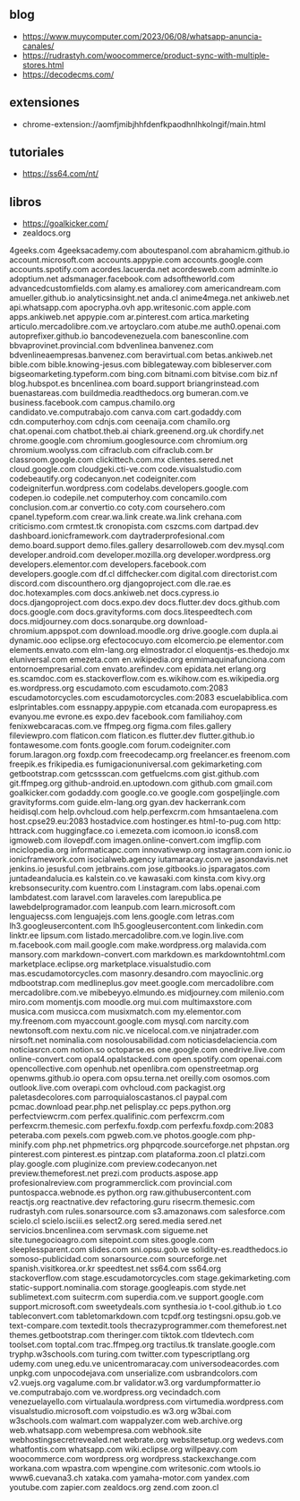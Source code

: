 ## blog
- https://www.muycomputer.com/2023/06/08/whatsapp-anuncia-canales/
- https://rudrastyh.com/woocommerce/product-sync-with-multiple-stores.html
- https://decodecms.com/
## extensiones
- chrome-extension://aomfjmibjhhfdenfkpaodhnlhkolngif/main.html
## tutoriales
- https://ss64.com/nt/
## libros
- https://goalkicker.com/
- zealdocs.org

4geeks.com
4geeksacademy.com
aboutespanol.com
abrahamicm.github.io
account.microsoft.com
accounts.appypie.com
accounts.google.com
accounts.spotify.com
acordes.lacuerda.net
acordesweb.com
adminlte.io
adoptium.net
adsmanager.facebook.com
adsoftheworld.com
advancedcustomfields.com
alamy.es
amaliorey.com
americandream.com
amueller.github.io
analyticsinsight.net
anda.cl
anime4mega.net
ankiweb.net
api.whatsapp.com
apocrypha.ovh
app.writesonic.com
apple.com
apps.ankiweb.net
appypie.com
ar.pinterest.com
artica.marketing
articulo.mercadolibre.com.ve
artoyclaro.com
atube.me
auth0.openai.com
autoprefixer.github.io
bancodevenezuela.com
banesconline.com
bbvaprovinet.provincial.com
bdvenlinea.banvenez.com
bdvenlineaempresas.banvenez.com
beravirtual.com
betas.ankiweb.net
bible.com
bible.knowing-jesus.com
biblegateway.com
bibleserver.com
bigseomarketing.typeform.com
bing.com
bitnami.com
bitvise.com
biz.nf
blog.hubspot.es
bncenlinea.com
board.support
briangrinstead.com
buenastareas.com
buildmedia.readthedocs.org
bumeran.com.ve
business.facebook.com
campus.chamilo.org
candidato.ve.computrabajo.com
canva.com
cart.godaddy.com
cdn.computerhoy.com
cdnjs.com
ceenaija.com
chamilo.org
chat.openai.com
chatbot.theb.ai
chiark.greenend.org.uk
chordify.net
chrome.google.com
chromium.googlesource.com
chromium.org
chromium.woolyss.com
cifraclub.com
cifraclub.com.br
classroom.google.com
clickittech.com.mx
clientes.sered.net
cloud.google.com
cloudgeki.cti-ve.com
code.visualstudio.com
codebeautify.org
codecanyon.net
codeigniter.com
codeigniterfun.wordpress.com
codelabs.developers.google.com
codepen.io
codepile.net
computerhoy.com
concamilo.com
conclusion.com.ar
convertio.co
coty.com
coursehero.com
cpanel.typeform.com
crear.wa.link
create.wa.link
crehana.com
criticismo.com
crmtest.tk
cronopista.com
cszcms.com
dartpad.dev
dashboard.ionicframework.com
daytraderprofesional.com
demo.board.support
demo.files.gallery
desarrolloweb.com
dev.mysql.com
developer.android.com
developer.mozilla.org
developer.wordpress.org
developers.elementor.com
developers.facebook.com
developers.google.com
df.cl
diffchecker.com
digital.com
directorist.com
discord.com
discounthero.org
djangoproject.com
dle.rae.es
doc.hotexamples.com
docs.ankiweb.net
docs.cypress.io
docs.djangoproject.com
docs.expo.dev
docs.flutter.dev
docs.github.com
docs.google.com
docs.gravityforms.com
docs.litespeedtech.com
docs.midjourney.com
docs.sonarqube.org
download-chromium.appspot.com
download.moodle.org
drive.google.com
dupla.ai
dynamic.ooo
eclipse.org
efectococuyo.com
elcomercio.pe
elementor.com
elements.envato.com
elm-lang.org
elmostrador.cl
eloquentjs-es.thedojo.mx
eluniversal.com
emezeta.com
en.wikipedia.org
enmimaquinafunciona.com
entornoempresarial.com
envato.arefindev.com
epidata.net
erlang.org
es.scamdoc.com
es.stackoverflow.com
es.wikihow.com
es.wikipedia.org
es.wordpress.org
escudamoto.com
escudamoto.com:2083
escudamotorcycles.com
escudamotorcycles.com:2083
escuelabiblica.com
eslprintables.com
essnappy.appypie.com
etcanada.com
europapress.es
evanyou.me
evrone.es
expo.dev
facebook.com
familiahoy.com
fenixwebcaracas.com.ve
ffmpeg.org
figma.com
files.gallery
fileviewpro.com
flaticon.com
flaticon.es
flutter.dev
flutter.github.io
fontawesome.com
fonts.google.com
forum.codeigniter.com
forum.laragon.org
foxdp.com
freecodecamp.org
freelancer.es
freenom.com
freepik.es
frikipedia.es
fumigacionuniversal.com
gekimarketing.com
getbootstrap.com
getcssscan.com
getfuelcms.com
gist.github.com
git.ffmpeg.org
github-android.en.uptodown.com
github.com
gmail.com
goalkicker.com
godaddy.com
google.co.ve
google.com
gospeljingle.com
gravityforms.com
guide.elm-lang.org
gyan.dev
hackerrank.com
heidisql.com
help.ovhcloud.com
help.perfexcrm.com
hmsantaelena.com
host.cpse29.eu:2083
hostadvice.com
hostinger.es
html-to-pug.com
http:
httrack.com
huggingface.co
i.emezeta.com
icomoon.io
icons8.com
igmoweb.com
ilovepdf.com
imagen.online-convert.com
imgflip.com
inciclopedia.org
informaticapc.com
innovativewp.org
instagram.com
ionic.io
ionicframework.com
isocialweb.agency
iutamaracay.com.ve
jasondavis.net
jenkins.io
jesusful.com
jetbrains.com
jose.gitbooks.io
jsparagatos.com
juntadeandalucia.es
kalstein.co.ve
kawasaki.com
kinsta.com
kivy.org
krebsonsecurity.com
kuentro.com
l.instagram.com
labs.openai.com
lambdatest.com
laravel.com
laraveles.com
larepublica.pe
lawebdelprogramador.com
leanpub.com
learn.microsoft.com
lenguajecss.com
lenguajejs.com
lens.google.com
letras.com
lh3.googleusercontent.com
lh5.googleusercontent.com
linkedin.com
linktr.ee
lipsum.com
listado.mercadolibre.com.ve
login.live.com
m.facebook.com
mail.google.com
make.wordpress.org
malavida.com
mansory.com
markdown-convert.com
markdown.es
markdowntohtml.com
marketplace.eclipse.org
marketplace.visualstudio.com
mas.escudamotorcycles.com
masonry.desandro.com
mayoclinic.org
mdbootstrap.com
medlineplus.gov
meet.google.com
mercadolibre.com
mercadolibre.com.ve
mibebeyyo.elmundo.es
midjourney.com
milenio.com
miro.com
momentjs.com
moodle.org
mui.com
multimaxstore.com
musica.com
musicca.com
musixmatch.com
my.elementor.com
my.freenom.com
myaccount.google.com
mysql.com
narcity.com
newtonsoft.com
nextu.com
nic.ve
nicelocal.com.ve
ninjatrader.com
nirsoft.net
nominalia.com
nosolousabilidad.com
noticiasdelaciencia.com
noticiasrcn.com
notion.so
octoparse.es
one.google.com
onedrive.live.com
online-convert.com
opal4.opalstacked.com
open.spotify.com
openai.com
opencollective.com
openhub.net
openlibra.com
openstreetmap.org
openwms.github.io
opera.com
opsu.terna.net
oreilly.com
osomos.com
outlook.live.com
overapi.com
ovhcloud.com
packagist.org
paletasdecolores.com
parroquialoscastanos.cl
paypal.com
pcmac.download
pear.php.net
pelisplay.cc
peps.python.org
perfectviewcrm.com
perfex.qualifinic.com
perfexcrm.com
perfexcrm.themesic.com
perfexfu.foxdp.com
perfexfu.foxdp.com:2083
peteraba.com
pexels.com
pgweb.com.ve
photos.google.com
php-minify.com
php.net
phpmetrics.org
phpqrcode.sourceforge.net
phpstan.org
pinterest.com
pinterest.es
pintzap.com
plataforma.zoon.cl
platzi.com
play.google.com
pluginize.com
preview.codecanyon.net
preview.themeforest.net
prezi.com
products.aspose.app
profesionalreview.com
programmerclick.com
provincial.com
puntospacca.webnode.es
python.org
raw.githubusercontent.com
reactjs.org
reactnative.dev
refactoring.guru
risecrm.themesic.com
rudrastyh.com
rules.sonarsource.com
s3.amazonaws.com
salesforce.com
scielo.cl
scielo.isciii.es
select2.org
sered.media
sered.net
servicios.bncenlinea.com
servmask.com
sigueme.net
site.tunegocioagro.com
sitepoint.com
sites.google.com
sleeplessparent.com
slides.com
sni.opsu.gob.ve
solidity-es.readthedocs.io
somoso-publicidad.com
sonarsource.com
sourceforge.net
spanish.visitkorea.or.kr
speedtest.net
ss64.com
ss64.org
stackoverflow.com
stage.escudamotorcycles.com
stage.gekimarketing.com
static-support.nominalia.com
storage.googleapis.com
styde.net
sublimetext.com
suitecrm.com
superdia.com.ve
support.google.com
support.microsoft.com
sweetydeals.com
synthesia.io
t-cool.github.io
t.co
tableconvert.com
tabletomarkdown.com
tcpdf.org
testingsni.opsu.gob.ve
text-compare.com
textedit.tools
thecrazyprogrammer.com
themeforest.net
themes.getbootstrap.com
theringer.com
tiktok.com
tldevtech.com
toolset.com
toptal.com
trac.ffmpeg.org
tractilus.tk
translate.google.com
tryphp.w3schools.com
turing.com
twitter.com
typescriptlang.org
udemy.com
uneg.edu.ve
unicentromaracay.com
universodeacordes.com
unpkg.com
unpocodejava.com
unserialize.com
usbrandcolors.com
v2.vuejs.org
vagalume.com.br
validator.w3.org
vardumpformatter.io
ve.computrabajo.com
ve.wordpress.org
vecindadch.com
venezuelayello.com
virtualaula.wordpress.com
virtumedia.wordpress.com
visualstudio.microsoft.com
voipstudio.es
w3.org
w3bai.com
w3schools.com
walmart.com
wappalyzer.com
web.archive.org
web.whatsapp.com
webempresa.com
webhook.site
webhostingsecretrevealed.net
webrate.org
websitesetup.org
wedevs.com
whatfontis.com
whatsapp.com
wiki.eclipse.org
willpeavy.com
woocommerce.com
wordpress.org
wordpress.stackexchange.com
workana.com
wpastra.com
wpengine.com
writesonic.com
wtools.io
www6.cuevana3.ch
xataka.com
yamaha-motor.com
yandex.com
youtube.com
zapier.com
zealdocs.org
zend.com
zoon.cl